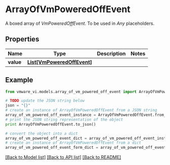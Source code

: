 # ArrayOfVmPoweredOffEvent

A boxed array of *VmPoweredOffEvent*. To be used in *Any* placeholders. 

## Properties
Name | Type | Description | Notes
------------ | ------------- | ------------- | -------------
**value** | [**List[VmPoweredOffEvent]**](VmPoweredOffEvent.md) |  | 

## Example

```python
from vmware_vi.models.array_of_vm_powered_off_event import ArrayOfVmPoweredOffEvent

# TODO update the JSON string below
json = "{}"
# create an instance of ArrayOfVmPoweredOffEvent from a JSON string
array_of_vm_powered_off_event_instance = ArrayOfVmPoweredOffEvent.from_json(json)
# print the JSON string representation of the object
print ArrayOfVmPoweredOffEvent.to_json()

# convert the object into a dict
array_of_vm_powered_off_event_dict = array_of_vm_powered_off_event_instance.to_dict()
# create an instance of ArrayOfVmPoweredOffEvent from a dict
array_of_vm_powered_off_event_form_dict = array_of_vm_powered_off_event.from_dict(array_of_vm_powered_off_event_dict)
```
[[Back to Model list]](../README.md#documentation-for-models) [[Back to API list]](../README.md#documentation-for-api-endpoints) [[Back to README]](../README.md)


